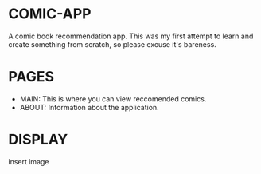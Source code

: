 # COMIC-APP
A comic book recommendation app. This was my first attempt to learn and create something from scratch, so please excuse it's bareness.

# PAGES
- MAIN: This is where you can view reccomended comics.
- ABOUT: Information about the application.

# DISPLAY
insert image
